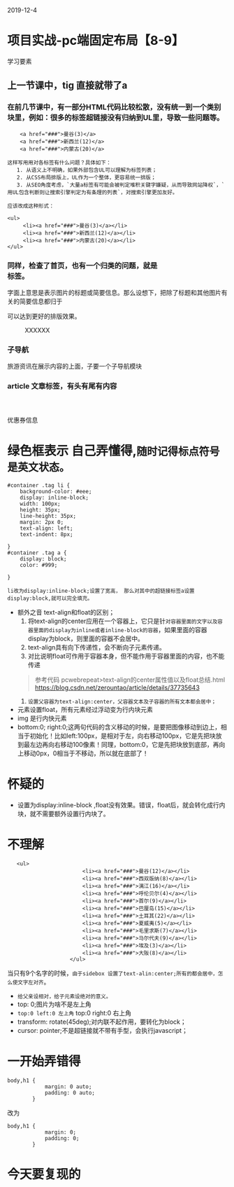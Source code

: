 2019-12-4
# 项目实战-pc端固定布局【8-9】

学习要素
## 上一节课中，tig 直接就带了a

   ### 在前几节课中，有一部分HTML代码比较松散，没有统一到一个类别块里，例如：很多的标签超链接没有归纳到UL里，导致一些问题等。
```
    <a href="###">曼谷(3)</a>
    <a href="###">新西兰(12)</a>
    <a href="###">内蒙古(20)</a>
```
    这样写用用对各标签有什么问题？具体如下：
       1. 从语义上不明确，如果外部包含UL可以理解为标签列表；
       2. 从CSS布局排版上，UL作为一个整体，更容易统一排版；
       3. 从SEO角度考虑，`大量a标签有可能会被判定堆积关键字嫌疑，从而导致网站降权`，`用UL包含判断则让搜索引擎判定为有条理的列表`，对搜索引擎更加友好。
    
    应该改成这种形式：
```
<ul>
     <li><a href="###">曼谷(3)</a></li>
     <li><a href="###">新西兰(12)</a></li>
     <li><a href="###">内蒙古(20)</a></li>
</ul>
```
   ### 同样，检查了首页，也有一个归类的问题，就是<figcaption></figcaption>标签。
   字面上意思是表示图片的标题或简要信息。那么设想下，把除了标题和其他图片有关的简要信息都归于<figcaption></figcaption>可以达到更好的排版效果。<figure><figcaption>XXXXXX</figcaption></figure>

   ### 子导航
   旅游资讯在展示内容的上面，子要一个子导航模块

   ### article 文章标签，有头有尾有内容
   <article>
   <header></header>
   <footer>优惠券信息</footer>
   </article>








# 绿色框表示 自己弄懂得,`随时记得标点符号是英文状态。`
```
#container .tag li {
    background-color: #eee;
    display: inline-block;
    width: 100px;
    height: 35px;
    line-height: 35px;
    margin: 2px 0;
    text-align: left;
    text-indent: 8px;

}
#container .tag a {  
    display: block;
    color: #999;
   
}
```
`li改为display:inline-block;设置了宽高， 那么对其中的超链接标签a设置display:block,就可以完全填充。`

* 额外之音
  text-align和float的区别；
     1. 将text-align的center应用在一个容器上，它只是针`对容器里面的文字以及容器里面的display为inline或者inline-block的容器`，如果里面的容器display为block，则里面的容器不会居中。
     2. text-align具有向下传递性，会不断向子元素传递。
     3. 对比说明float可作用于容器本身，但不能作用于容器里面的内容，也不能传递
     >参考代码    pcwebrepeat>text-align的center属性值以及float总结.html
     > https://blog.csdn.net/zerountao/article/details/37735643
     1. `设置父容器为text-align:center，父容器文本及子容器的所有文本都会居中；`
* 元素设置float，所有元素经过浮动变为行内块元素
* img 是行内快元素
* bottom:0; right:0;这两句代码的含义移动的时候，是要把图像移动到边上，相当于初始化！比如left:100px，是相对于左，向右移动100px，它是先把块放到最左边再向右移动100像素！同理，bottom:0，它是先把块放到底部，再向上移动0px，0相当于不移动，所以就在底部了！



# 怀疑的
* 设置为display:inline-block ,float没有效果。错误，float后，就会转化成行内块，就不需要额外设置行内块了。


# 不理解
```
   <ul>
                        <li><a href="###">曼谷(12)</a></li>
                        <li><a href="###">西双版纳(8)</a></li>
                        <li><a href="###">漓江(16)</a></li>
                        <li><a href="###">呼伦贝尔(4)</a></li>
                        <li><a href="###">首尔(9)</a></li>
                        <li><a href="###">巴厘岛(15)</a></li>
                        <li><a href="###">土耳其(22)</a></li>
                        <li><a href="###">夏威夷(5)</a></li>
                        <li><a href="###">毛里求斯(7)</a></li>
                        <li><a href="###">马尔代夫(9)</a></li>
                        <li><a href="###">埃及(3)</a></li>
                        <li><a href="###">大阪(8)</a></li>
                    </ul>
```
当只有9个名字的时候，`由于sidebox 设置了text-alin:center;所有的都会居中，怎么使文字左对齐`。

* `给父亲设相对，给子元素设绝对的意义。`
*   top: 0;图片为啥不是左上角
*   `top:0 left:0 左上角` top:0 right:0 右上角
*   transform: rotate(45deg);对内联不起作用，要转化为block；
*   cursor: pointer;不是超链接就不带有手型，会执行javascript；
    
    


# 一开始弄错得
```
body,h1 {
            margin: 0 auto;
            padding: 0 auto;
        }
```
改为
```
body,h1 {
            margin: 0;
            padding: 0;
        }
```









# 今天要复现的
